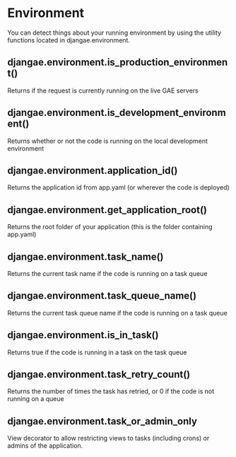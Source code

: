 # Environment

You can detect things about your running environment by using the utility functions
located in djangae.environment.

## djangae.environment.is_production_environment()

Returns if the request is currently running on the live GAE servers

## djangae.environment.is_development_environment()

Returns whether or not the code is running on the local development environment

## djangae.environment.application_id()

Returns the application id from app.yaml (or wherever the code is deployed)

## djangae.environment.get_application_root()

Returns the root folder of your application (this is the folder containing app.yaml)

## djangae.environment.task_name()

Returns the current task name if the code is running on a task queue

## djangae.environment.task_queue_name()

Returns the current task queue name if the code is running on a task queue

## djangae.environment.is_in_task()

Returns true if the code is running in a task on the task queue

## djangae.environment.task_retry_count()

Returns the number of times the task has retried, or 0 if the code is not
running on a queue

## djangae.environment.task_or_admin_only

View decorator to allow restricting views to tasks (including crons) or admins of the application.
